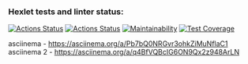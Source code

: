 ### Hexlet tests and linter status:
[![Actions Status](https://github.com/Tanman515/python-project-50/actions/workflows/hexlet-check.yml/badge.svg)](https://github.com/Tanman515/python-project-50/actions)
[![Actions Status](https://github.com/Tanman515/python-project-50/actions/workflows/python-app.yml/badge.svg)](https://github.com/Tanman515/python-project-50/actions)
[![Maintainability](https://api.codeclimate.com/v1/badges/8049f1fef15a3131dff1/maintainability)](https://codeclimate.com/github/Tanman515/python-project-50/maintainability)
[![Test Coverage](https://api.codeclimate.com/v1/badges/8049f1fef15a3131dff1/test_coverage)](https://codeclimate.com/github/Tanman515/python-project-50/test_coverage)


asciinema - https://asciinema.org/a/Pb7bQ0NRGvr3ohkZiMuNflaC1
asciinema 2 - https://asciinema.org/a/q4BfVQBcIG6ON9Qx2z948ArLN
